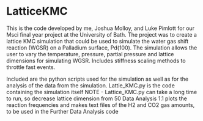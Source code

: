# LatticeKMC
This is the code developed by me, Joshua Molloy, and Luke Pimlott for our Msci final year project at the University of Bath.
The project was to create a lattice KMC simulation that could be used to simulate the water gas shift reaction (WGSR) on a Palladium surface, Pd(100).
The simulation allows the user to vary the temperature, pressure, partial pressure and lattice dimensions for simulating WGSR.
Includes stiffness scaling methods to throttle fast events. 

Included are the python scripts used for the simulation as well as for the analysis of the data from the simulation. 
Lattie_KMC.py is the code containing the simulation itself 
  NOTE - Lattice_KMC.py can take a long time to run, so decrease lattice dimension from 50
Data Analysis 1.1 plots the reaction frequencies and makes text files of the H2 and CO2 gas amounts, to be used in the Further Data Analysis code
